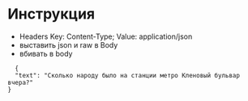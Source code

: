 # Инструкция 
- Headers  Key: Content-Type; Value: application/json
- выставить json и raw в Body
- вбивать в body
```
  {
  "text": "Сколько народу было на станции метро Кленовый бульвар вчера?"
}
```  
